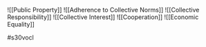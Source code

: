 ![[Public Property]]
![[Adherence to Collective Norms]]
![[Collective Responsibility]]
![[Collective Interest]]
![[Cooperation]]
![[Economic Equality]]

#s30vocl 